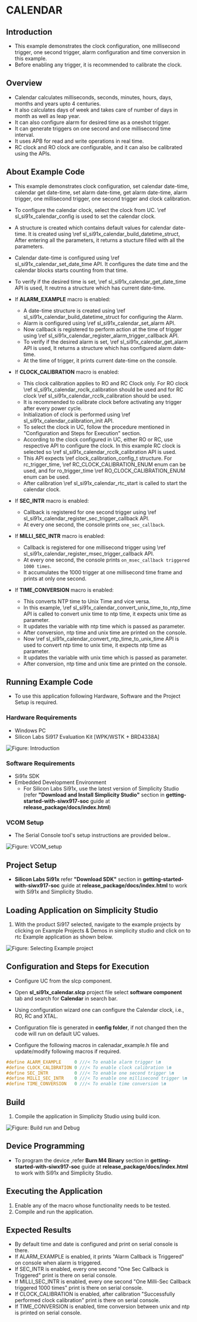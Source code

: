 # CALENDAR

## Introduction

- This example demonstrates the clock configuration, one millisecond trigger, one second trigger, alarm configuration and time conversion in this example.
- Before enabling any trigger, it is recommended to calibrate the clock.

## Overview

- Calendar calculates milliseconds, seconds, minutes, hours, days, months and years upto 4 centuries.
- It also calculates days of week and takes care of number of days in month as well as leap year.
- It can also configure alarm for desired time as a oneshot trigger.
- It can generate triggers on one second and one millisecond time interval.
- It uses APB for read and write operations in real time.
- RC clock and RO clock are configurable, and it can also be calibrated using the APIs.

## About Example Code

- This example demonstrates clock configuration, set calendar date-time, calendar get date-time, set alarm date-time, get alarm date-time, alarm trigger, one millisecond trigger, one second trigger and clock calibration.
- To configure the calendar clock, select the clock from UC. \ref sl_si91x_calendar_config is used to set the calendar clock.
- A structure is created which contains default values for calendar date-time. It is created using \ref sl_si91x_calendar_build_datetime_struct, After entering all the parameters, it returns a stucture filled with all the parameters.
- Calendar date-time is configured using \ref sl_si91x_calendar_set_date_time API. It configures the date time and the calendar blocks starts counting from that time.
- To verify if the desired time is set, \ref sl_si91x_calendar_get_date_time API is used, It reutrns a structure which has current date-time.

- If **ALARM_EXAMPLE** macro is enabled:

  - A date-time structure is created using \ref sl_si91x_calendar_build_datetime_struct for configuring the Alarm.
  - Alarm is configured using \ref sl_si91x_calendar_set_alarm API.
  - Now callback is registered to perform action at the time of trigger using \ref sl_si91x_calendar_register_alarm_trigger_callback API.
  - To verify if the desired alarm is set, \ref sl_si91x_calendar_get_alarm API is used, It returns a structure which has configured alarm date-time.
  - At the time of trigger, it prints current date-time on the console.

- If **CLOCK_CALIBRATION** macro is enabled:
  
  - This clock calibration applies to RO and RC Clock only. For RO clock \ref sl_si91x_calendar_roclk_calibration should be used and for RC clock \ref sl_si91x_calendar_rcclk_calibration should be used.
  - It is recommended to calibrate clock before activating any trigger after every power cycle.
  - Initialization of clock is performed using \ref sl_si91x_calendar_calibration_init API.
  - To select the clock in UC, follow the procedure mentioned in "Configuration and Steps for Execution" section.
  - According to the clock configured in UC, either RO or RC, use respective API to configure the clock. In this example RC clock is selected so \ref sl_si91x_calendar_rcclk_calibration API is used.
  - This API expects \ref clock_calibration_config_t structure. For rc_trigger_time, \ref RC_CLOCK_CALIBRATION_ENUM enum can be used, and for ro_trigger_time \ref RO_CLOCK_CALIBRATION_ENUM enum can be used.
  - After calibration \ref sl_si91x_calendar_rtc_start is called to start the calendar clock.

- If **SEC_INTR** macro is enabled:

  - Callback is registered for one second trigger using \ref sl_si91x_calendar_register_sec_trigger_callback API.
  - At every one second, the console prints `one_sec_callback`.

- If **MILLI_SEC_INTR** macro is enabled:

  - Callback is registered for one millisecond trigger using \ref sl_si91x_calendar_register_msec_trigger_callback API.
  - At every one second, the console prints `on_msec_callback triggered 1000 times`.
  - It accumulates the 1000 trigger at one millisecond time frame and prints at only one second.

- If **TIME_CONVERSION** macro is enabled:
  - This converts NTP time to Unix Time and vice versa.
  - In this example, \ref sl_si91x_calendar_convert_unix_time_to_ntp_time API is called to convert unix time to ntp time, it expects unix time as parameter.
  - It updates the variable with ntp time which is passed as parameter.
  - After conversion, ntp time and unix time are printed on the console.
  - Now \ref sl_si91x_calendar_convert_ntp_time_to_unix_time API is used to convert ntp time to unix time, it expects ntp time as parameter.
  - It updates the variable with unix time which is passed as parameter.
  - After conversion, ntp time and unix time are printed on the console.

## Running Example Code

- To use this application following Hardware, Software and the Project Setup is required.

### Hardware Requirements

- Windows PC
- Silicon Labs Si917 Evaluation Kit [WPK/WSTK + BRD4338A]

![Figure: Introduction](resources/readme/image501a.png)

### Software Requirements

- Si91x SDK
- Embedded Development Environment
  - For Silicon Labs Si91x, use the latest version of Simplicity Studio (refer **"Download and Install Simplicity Studio"** section in **getting-started-with-siwx917-soc** guide at **release_package/docs/index.html**)
### VCOM Setup
- The Serial Console tool's setup instructions are provided below..

![Figure: VCOM_setup](resources/readme/vcom.png)
## Project Setup

- **Silicon Labs Si91x** refer **"Download SDK"** section in **getting-started-with-siwx917-soc** guide at **release_package/docs/index.html** to work with Si91x and Simplicity Studio.

## Loading Application on Simplicity Studio

1. With the product Si917 selected, navigate to the example projects by clicking on Example Projects & Demos
   in simplicity studio and click on to rtc Example application as shown below.

![Figure: Selecting Example project](resources/readme/image501b.png)

## Configuration and Steps for Execution

- Configure UC from the slcp component.
- Open **sl_si91x_calendar.slcp** project file select **software component** tab and search for **Calendar** in search bar.
- Using configuration wizard one can configure the Calendar clock, i.e., RO, RC and XTAL.
- Configuration file is generated in **config folder**, if not changed then the code will run on default UC values.

- Configure the following macros in calenadar_example.h file and update/modify following macros if required.

```C
#define ALARM_EXAMPLE     0 ///< To enable alarm trigger \n
#define CLOCK_CALIBRATION 0 ///< To enable clock calibration \n
#define SEC_INTR          0 ///< To enable one second trigger \n
#define MILLI_SEC_INTR    0 ///< To enable one millisecond trigger \n
#define TIME_CONVERSION   0 ///< To enable time conversion \n
```

## Build

1. Compile the application in Simplicity Studio using build icon.

![Figure: Build run and Debug](resources/readme/image501c.png)

## Device Programming

- To program the device ,refer **Burn M4 Binary** section in **getting-started-with-siwx917-soc** guide at **release_package/docs/index.html** to work with Si91x and Simplicity Studio.

## Executing the Application

1. Enable any of the macro whose functionality needs to be tested.
2. Compile and run the application.

## Expected Results

- By default time and date is configured and print on serial console is there.
- If ALARM_EXAMPLE is enabled, it prints "Alarm Callback is Triggered" on console when alarm is triggered.
- If SEC_INTR is enabled, every one second "One Sec Callback is Triggered" print is there on serial console.
- If MILLI_SEC_INTR is enabled, every one second "One Milli-Sec Callback triggered 1000 times" print is there on serial console.
- If CLOCK_CALIBRATION is enabled, after calibration "Successfully performed clock calibration" print is there on serial console.
- If TIME_CONVERSION is enabled, time conversion between unix and ntp is printed on serial console.
